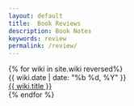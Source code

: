 ```yaml
---
layout: default
title:  Book Reviews
description: Book Notes
keywords: review
permalink: /review/
---
```


<div class="wikilist">
    {% for wiki in site.wiki reversed%}
    <div class="overview">
        <div class="date">{{ wiki.date | date: "%b %d, %Y" }}</div>
        <div class="detail"><a href="{{ site.url }}{{ wiki.url }}">{{ wiki.title }}</a></div>
    </div>
    {% endfor %}
</div>
<!--{% include pagination.html %}>


<!-- <ul>
{% for wiki in site.wiki %}
{% if wiki.title != "Wiki Template" %}
<li><a href="{{ site.url }}{{ wiki.url }}">{{ wiki.title }}</a></li>
{% endif %}
{% endfor %}
</ul> -->
